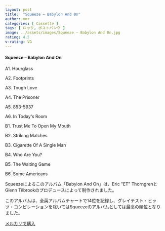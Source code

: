 ```yaml
---
layout: post
title:  "Squeeze – Babylon And On"
author: mmr
categories: [ Cassette ]
tags: [ ロック, ポストパンク ]
image: ../assets/images/Squeeze – Babylon And On.jpg
rating: 4.5
v-rating: VG
---
```


#### Squeeze – Babylon And On

A1. Hourglass

A2. Footprints

A3. Tough Love

A4. The Prisoner

A5. 853-5937

A6. In Today's Room

B1. Trust Me To Open My Mouth

B2. Striking Matches

B3. Cigarette Of A Single Man

B4. Who Are You?

B5. The Waiting Game

B6. Some Americans

Squeezeによるこのアルバム「Babylon And On」は、Eric "ET" ThorngrenとGlenn Tilbrookのプロデュースによって制作されました。

このアルバムは、全英アルバムチャートで14位を記録し、グレイテスト・ヒッツ・コンピレーションを除いてはSqueezeのアルバムとしては最高の順位となりました。


[メルカリで購入](https://jp.mercari.com/item/m67891670051)


